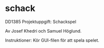 # schack
DD1385 Projektuppgift: Schackspel

Av Josef Khedri och Samuel Höglund.

Instruktioner: Kör GUI-filen för att spela spelet.